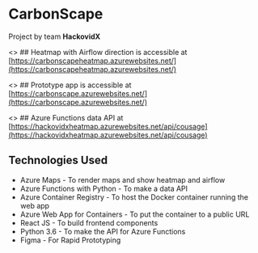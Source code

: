 # CarbonScape
Project by team **HackovidX**

<> ## Heatmap with Airflow direction is accessible at [https://carbonscapeheatmap.azurewebsites.net/](https://carbonscapeheatmap.azurewebsites.net/)

<> ## Prototype app is accessible at [https://carbonscape.azurewebsites.net/](https://carbonscape.azurewebsites.net/)

<> ## Azure Functions data API at [https://hackovidxheatmap.azurewebsites.net/api/cousage](https://hackovidxheatmap.azurewebsites.net/api/cousage)

## Technologies Used
* Azure Maps - To render maps and show heatmap and airflow
* Azure Functions with Python - To make a data API
* Azure Container Registry - To host the Docker container running the web app
* Azure Web App for Containers - To put the container to a public URL
* React JS - To build frontend components
* Python 3.6 - To make the API for Azure Functions
* Figma - For Rapid Prototyping
